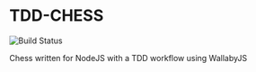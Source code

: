 # TDD-CHESS
![Build Status](https://api.travis-ci.org/hoffination/TDD-CHESS.svg?branch=master)

Chess written for NodeJS with a TDD workflow using WallabyJS
